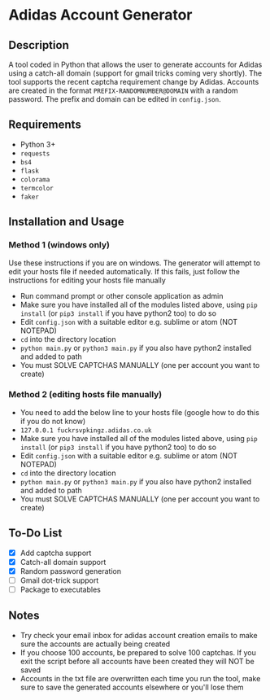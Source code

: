 # Adidas Account Generator

## Description
A tool coded in Python that allows the user to generate accounts for Adidas using a catch-all domain (support for gmail tricks coming very shortly). The tool supports the recent captcha requirement change by Adidas.  Accounts are created in the format `PREFIX-RANDOMNUMBER@DOMAIN` with a random password. The prefix and domain can be edited in `config.json`.

## Requirements
- Python 3+
- `requests`
- `bs4`
- `flask`
- `colorama`
- `termcolor`
- `faker`

## Installation and Usage
### Method 1 (windows only)
Use these instructions if you are on windows. The generator will attempt to edit your hosts file if needed automatically. If this fails, just follow the instructions for editing your hosts file manually
- Run command prompt or other console application as admin
- Make sure you have installed all of the modules listed above, using `pip install` (or `pip3 install` if you have python2 too) to do so
- Edit `config.json` with a suitable editor e.g. sublime or atom (NOT NOTEPAD)
- `cd` into the directory location
- `python main.py` or `python3 main.py` if you also have python2 installed and added to path
- You must SOLVE CAPTCHAS MANUALLY (one per account you want to create)

### Method 2 (editing hosts file manually)
- You need to add the below line to your hosts file (google how to do this if you do not know)
- `127.0.0.1 fuckrsvpkingz.adidas.co.uk`
- Make sure you have installed all of the modules listed above, using `pip install` (or `pip3 install` if you have python2 too) to do so
- Edit `config.json` with a suitable editor e.g. sublime or atom (NOT NOTEPAD)
- `cd` into the directory location
- `python main.py` or `python3 main.py` if you also have python2 installed and added to path
- You must SOLVE CAPTCHAS MANUALLY (one per account you want to create)

## To-Do List
- [X] Add captcha support
- [X] Catch-all domain support
- [X] Random password generation
- [ ] Gmail dot-trick support
- [ ] Package to executables

## Notes
- Try check your email inbox for adidas account creation emails to make sure the accounts are actually being created
- If you choose 100 accounts, be prepared to solve 100 captchas. If you exit the script before all accounts have been created they will NOT be saved
- Accounts in the txt file are overwritten each time you run the tool, make sure to save the generated accounts elsewhere or you'll lose them

